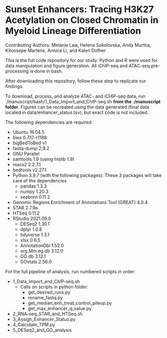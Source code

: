 # Sunset Enhancers: Tracing H3K27 Acetylation on Closed Chromatin in Myeloid Lineage Differentiation

Contributing Authors: Melanie Law, Helena Sokolovska, Andy Murtha, Kitoosepe Martens, Annice Li, and Kalen Dofher

This is the full code repository for our study. Python and R were used for data manipulation and figure generation. All iChIP-seq and ATAC-seq pre-processing is done in bash. 

After downloading this repository, follow these step to replicate our findings:

To download, process, and analyze ATAC- and iCHIP-seq data, run ./manuscript/bash/1_Data_Import_and_ChIP-seq.sh **from the ./manuscript folder**. Figures can be recreated using the data generated (final data located in data/enhancer_status.tsv), but exact code is not included.

The following dependencies are required:
- Ubuntu 16.04.5
- bwa 0.7.17-r1188
- bigBedToBed v1
- fastq-dump 2.9.2
- GNU Parallel
- samtools 1.9 (using htslib 1.9)
- macs2 2.2.7.1
- bedtools v2.27.1
- Python 3.9.7 (with the following packages): These 3 packages will take care of the dependencies
  - pandas 1.3.3
  - numpy 1.20.3
  - seaborn 0.11.2
- Genomic Regions Enrichment of Annotations Tool (GREAT) 4.0.4
- STAR 2.7.9a
- HTSeq 0.11.2
- RStudio 2021.09.0
  - DESeq2 1.30.1 
  - dplyr 1.0.8
  - tidyverse 1.3.1 
  - xlsx 0.6.5
  - AnnotationDbi 1.52.0
  - org.Mm.eg.db 3.12.0  
  - GO.db 3.12.1 
  - GOstats 2.56.0

For the full pipeline of analysis, run numbered scripts in order:
- 1_Data_Import_and_ChIP-seq.sh
  - Calls on scripts in python folder:
     - get_desired_runs.py
     - rename_fastq.py
     - get_median_enh_treat_control_pileup.py
     - get_max_enhancer_q_value.py
- 2_RNA-seq_STAR_and_HTSeq.sh
- 3_Assign_Enhancer_Status.py
- 4_Calculate_TPM.py
- 5_DESeq2_and_GO_analysis
